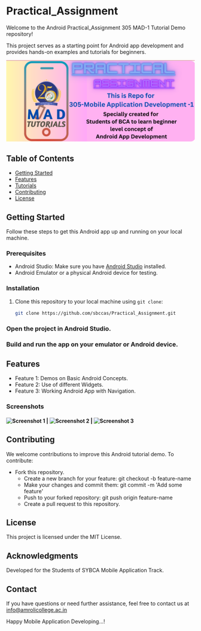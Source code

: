 # Practical_Assignment

Welcome to the Android Practical_Assignment 305 MAD-1 Tutorial Demo repository! 

This project serves as a starting point for Android app development and provides hands-on examples and tutorials for beginners.

![Demo App Screenshot](MAD2.png)

## Table of Contents

- [Getting Started](#getting-started)
- [Features](#features)
- [Tutorials](#screenshots)
- [Contributing](#contributing)
- [License](#license)

## Getting Started

Follow these steps to get this Android app up and running on your local machine.

### Prerequisites

- Android Studio: Make sure you have [Android Studio](https://developer.android.com/studio) installed.
- Android Emulator or a physical Android device for testing.

### Installation

1. Clone this repository to your local machine using `git clone`:

   
   ```bash
   git clone https://github.com/sbccas/Practical_Assignment.git

### Open the project in Android Studio.

### Build and run the app on your emulator or Android device.

## Features

   - Feature 1: Demos on Basic Android Concepts.
   - Feature 2: Use of different Widgets.
   - Feature 3: Working Android App with Navigation.
### Screenshots
   #### <img src="https://github.com/sbccas/Practical_Assignment/assets/49284143/a5545714-f751-4680-82f1-50c0ddaa4a28" alt="Screenshot 1" style="height: 10cm;"> | <img src="https://github.com/sbccas/Practical_Assignment/assets/49284143/d4153517-0e23-4dbe-b5eb-3355c4307a9d" alt="Screenshot 2" style="height: 10cm;"> | <img src="https://github.com/sbccas/Practical_Assignment/assets/49284143/ffda34b0-1630-403b-b560-a902c40dc488" alt="Screenshot 3" style="height: 10cm;">

## Contributing
   We welcome contributions to improve this Android tutorial demo. To contribute:

   - Fork this repository.
     - Create a new branch for your feature: git checkout -b feature-name
     - Make your changes and commit them: git commit -m 'Add some feature'
     - Push to your forked repository: git push origin feature-name
     - Create a pull request to this repository.
## License
   This project is licensed under the MIT License.

## Acknowledgments
   Developed for the Students of SYBCA Mobile Application Track.
## Contact
   If you have questions or need further assistance, feel free to contact us at info@amrolicollege.ac.in

  Happy Mobile Application Developing...!
